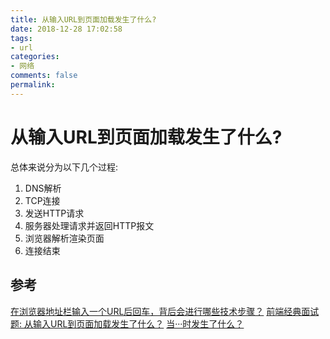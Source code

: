 ```yaml
---
title: 从输入URL到页面加载发生了什么?
date: 2018-12-28 17:02:58
tags:
- url
categories:
- 网络
comments: false
permalink:
---
```


# 从输入URL到页面加载发生了什么?

总体来说分为以下几个过程:

1. DNS解析
2. TCP连接
3. 发送HTTP请求
4. 服务器处理请求并返回HTTP报文
5. 浏览器解析渲染页面
6. 连接结束




## 参考

[在浏览器地址栏输入一个URL后回车，背后会进行哪些技术步骤？](https://www.zhihu.com/question/34873227)
[前端经典面试题: 从输入URL到页面加载发生了什么？](https://segmentfault.com/a/1190000006879700)
[当···时发生了什么？](https://github.com/skyline75489/what-happens-when-zh_CN)
